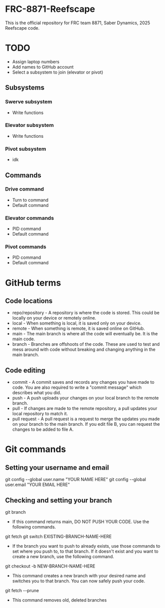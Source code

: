 ﻿# FRC-8871-Reefscape
This is the official repository for FRC team 8871, Saber Dynamics, 2025 Reefscape code.

# TODO

- Assign laptop numbers
- Add names to GitHub account
- Select a subsystem to join (elevator or pivot)

## Subsystems
### Swerve subsystem
- Write functions
### Elevator subsystem
- Write functions
### Pivot subsystem
- idk

## Commands
### Drive command
- Turn to command
- Default command
### Elevator commands
- PID command
- Default command
### Pivot commands
- PID command
- Default command




# GitHub terms
## Code locations
- repo/repository - A repository is where the code is stored. This could be locally on your device or remotely online.
- local - When something is local, it is saved only on your device.
- remote - When something is remote, it is saved online on GitHub.
- main - The main branch is where all the code will eventually be. It is the main code.
- branch - Branches are offshoots of the code. These are used to test and mess around with code without breaking and changing anything in the main branch.
## Code editing
- commit - A commit saves and records any changes you have made to code. You are also required to write a "commit message" which describes what you did.
- push - A push uploads your changes on your local branch to the remote branch.
- pull - If changes are made to the remote repository, a pull updates your local repository to match it.
- pull request - A pull request is a request to merge the updates you made on your branch to the main branch. If you edit file B, you can request the changes to be added to file A.

# Git commands
## Setting your username and email
git config --global user.name "YOUR NAME HERE"
git config --global user.email "YOUR EMAIL HERE"

## Checking and setting your branch
git branch
- If this command returns main, DO NOT PUSH YOUR CODE. Use the following commands.

git fetch
git switch EXISTING-BRANCH-NAME-HERE
- If the branch you want to push to already exists, use those commands to set where you push to, to that branch. If it doesn't exist and you want to create a new branch, use the following command.

git checkout -b NEW-BRANCH-NAME-HERE
- This command creates a new branch with your desired name and switches you to that branch. You can now safely push your code.

git fetch --prune
- This command removes old, deleted branches


